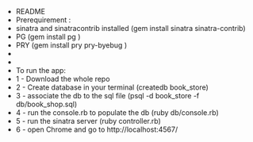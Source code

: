 * README
* Prerequirement :
* sinatra and sinatracontrib installed (gem install sinatra sinatra-contrib)
* PG (gem install pg )
* PRY (gem install pry pry-byebug )
*
*
* To run the app:
* 1 - Download the whole repo
* 2 - Create database in your terminal (createdb book_store)
* 3 - associate the db to the sql file (psql -d book_store -f db/book_shop.sql)
* 4 - run the console.rb to populate the db (ruby db/console.rb)
* 5 - run the sinatra server (ruby controller.rb)
* 6 - open Chrome and go to http://localhost:4567/

